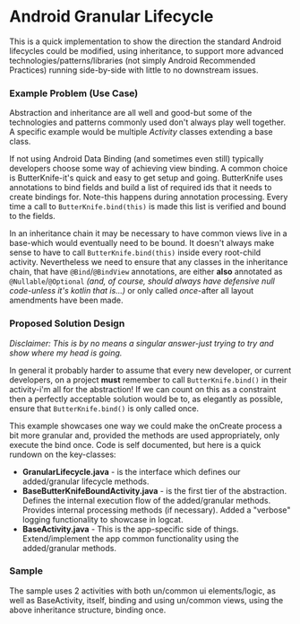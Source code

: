 # Android Granular Lifecycle #This is a quick implementation to show the direction the standard Android lifecycles could be modified, using inheritance, to support more advanced technologies/patterns/libraries (not simply Android Recommended Practices) running side-by-side with little to no downstream issues.### Example Problem (Use Case) ###Abstraction and inheritance are all well and good-but some of the technologies and patterns commonly used don't always play well together. A specific example would be multiple *Activity* classes extending a base class. If not using Android Data Binding (and sometimes even still) typically developers choose some way of achieving view binding. A common choice is ButterKnife-it's quick and easy to get setup and going. ButterKnife uses annotations to bind fields and build a list of required ids that it needs to create bindings for. Note-this happens during annotation processing. Every time a call to `ButterKnife.bind(this)` is made this list is verified and bound to the fields.In an inheritance chain it may be necessary to have common views live in a base-which would eventually need to be bound. It doesn't always make sense to have to call `ButterKnife.bind(this)` inside every root-child activity. Nevertheless we need to ensure that any classes in the inheritance chain, that have `@Bind`/`@BindView` annotations, are either **also** annotated as `@Nullable`/`@Optional` *(and, of course, should always have defensive null code-unless it's kotlin that is...)* or only called *once*-after all layout amendments have been made.### Proposed Solution Design ###*Disclaimer: This is by no means a singular answer-just trying to try and show where my head is going.*In general it probably harder to assume that every new developer, or current developers, on a project **must** remember to call `ButterKnife.bind()` in their activity-i'm all for the abstraction! If we can count on this as a constraint then a perfectly acceptable solution would be to, as elegantly as possible, ensure that `ButterKnife.bind()` is only called once.This example showcases one way we could make the onCreate process a bit more granular and, provided the methods are used appropriately, only execute the bind once. Code is self documented, but here is a quick rundown on the key-classes:- **GranularLifecycle.java** - is the interface which defines our added/granular lifecycle methods.- **BaseButterKnifeBoundActivity.java** - is the first tier of the abstraction. Defines the internal execution flow of the added/granular methods. Provides internal processing methods (if necessary). Added a "verbose" logging functionality to showcase in logcat.- **BaseActivity.java** - This is the app-specific side of things. Extend/implement the app common functionality using the added/granular methods.
 
### Sample ###The sample uses 2 activities with both un/common ui elements/logic, as well as BaseActivity, itself, binding and using un/common views, using the above inheritance structure, binding once.